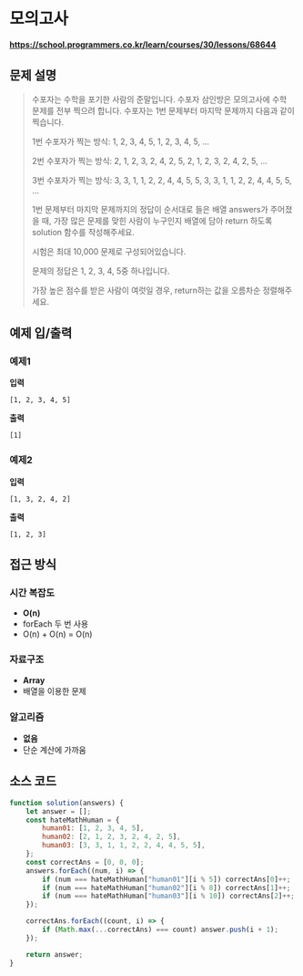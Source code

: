 # 모의고사

**https://school.programmers.co.kr/learn/courses/30/lessons/68644**

## 문제 설명

> 수포자는 수학을 포기한 사람의 준말입니다. 수포자 삼인방은 모의고사에 수학 문제를 전부 찍으려 합니다. 수포자는 1번 문제부터 마지막 문제까지 다음과 같이 찍습니다.
>
> 1번 수포자가 찍는 방식: 1, 2, 3, 4, 5, 1, 2, 3, 4, 5, ...
>
> 2번 수포자가 찍는 방식: 2, 1, 2, 3, 2, 4, 2, 5, 2, 1, 2, 3, 2, 4, 2, 5, ...
>
> 3번 수포자가 찍는 방식: 3, 3, 1, 1, 2, 2, 4, 4, 5, 5, 3, 3, 1, 1, 2, 2, 4, 4, 5, 5, ...
>
> 1번 문제부터 마지막 문제까지의 정답이 순서대로 들은 배열 answers가 주어졌을 때, 가장 많은 문제를 맞힌 사람이 누구인지 배열에 담아 return 하도록 solution 함수를 작성해주세요.
>
> 시험은 최대 10,000 문제로 구성되어있습니다.
>
> 문제의 정답은 1, 2, 3, 4, 5중 하나입니다.
>
> 가장 높은 점수를 받은 사람이 여럿일 경우, return하는 값을 오름차순 정렬해주세요.

## 예제 입/출력

### 예제1

**입력**

```
[1, 2, 3, 4, 5]
```

**출력**

```
[1]
```

### 예제2

**입력**

```
[1, 3, 2, 4, 2]
```

**출력**

```
[1, 2, 3]
```

## 접근 방식

### 시간 복잡도

-   **O(n)**
-   forEach 두 번 사용
-   O(n) + O(n) = O(n)

### 자료구조

-   **Array**
-   배열을 이용한 문제

### 알고리즘

-   **없음**
-   단순 계산에 가까움

## 소스 코드

```javascript
function solution(answers) {
    let answer = [];
    const hateMathHuman = {
        human01: [1, 2, 3, 4, 5],
        human02: [2, 1, 2, 3, 2, 4, 2, 5],
        human03: [3, 3, 1, 1, 2, 2, 4, 4, 5, 5],
    };
    const correctAns = [0, 0, 0];
    answers.forEach((num, i) => {
        if (num === hateMathHuman["human01"][i % 5]) correctAns[0]++;
        if (num === hateMathHuman["human02"][i % 8]) correctAns[1]++;
        if (num === hateMathHuman["human03"][i % 10]) correctAns[2]++;
    });

    correctAns.forEach((count, i) => {
        if (Math.max(...correctAns) === count) answer.push(i + 1);
    });

    return answer;
}
```
